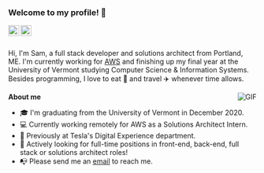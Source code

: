 ### Welcome to my profile! 👋

<a href="mailto:sam@sfr.io">
  <img align="left" alt="'Gmail" width="22px" src="https://cdn.jsdelivr.net/npm/simple-icons@3.1.0/icons/gmail.svg" />
</a>
<a href="https://www.linkedin.com/in/sfredd/">
  <img align="left" alt="LinkedIn" width="22px" src="https://cdn.jsdelivr.net/npm/simple-icons@3.1.0/icons/linkedin.svg" />
</a>


<br/>
<br/>

Hi, I'm Sam, a full stack developer and solutions architect from Portland, ME. I'm currently working for [AWS](https://aws.amazon.com) and finishing up my final year at the University of Vermont studying Computer Science & Information Systems. Besides programming, I love to eat 🍳 and travel ✈️ whenever time allows.

  <img align="right" alt="GIF" src="https://media3.giphy.com/media/13HgwGsXF0aiGY/giphy.gif" />

**About me**

- 🎓 I'm graduating from the University of Vermont in December 2020.
- 💻 Currently working remotely for AWS as a Solutions Architect Intern.
- 🚗 Previously at Tesla's Digital Experience department.
- 💼 Actively looking for full-time positions in front-end, back-end, full stack or solutions architect roles!
- 📭 Please send me an [email](mailto:sam@sfr.io) to reach me.
